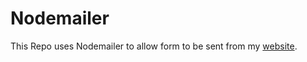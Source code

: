 # Nodemailer

This Repo uses Nodemailer to allow form to be sent from my [website](http://haydher.com/).
